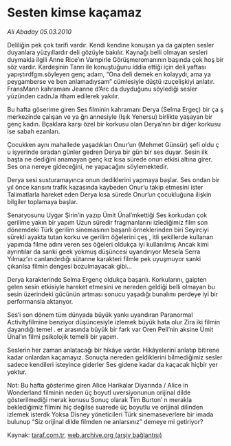 # Sesten kimse kaçamaz

*Ali Abaday 05.03.2010*

<div class="yazi"><p>Deliliğin pek çok tarifi vardır. Kendi kendine konuşan ya da gaipten sesler duyanlara yüzyıllardır deli gözüyle bakılır. Kaynağı belli olmayan sesleri duymakla ilgili Anne Rice’ın Vampirle Görüşmeromanının başında çok hoş bir söz vardır. Kardeşinin Tanrı ile konuştuğunu iddia ettiği için deli yaftası yapıştırdfgm.söyleyen genç adam, “Ona deli demek en kolayydı, ama ya peygamberse ve ben anlamadıysam” cümlesiyle düştü ızuçelişkiyi anlatır. FransMarın kahramanı Jeanne d’Arc da duyduğunu söylediği sesler yüzünden cadnJa itham edilerek yakılır.</p>
<p>Bu hafta göserime giren Ses filminin kahramanı Derya (Selma Ergeç) bir ça ş merkezinde çalışan ve ya ğrı annesiyle (Işık Yenersu) birlikte yaşayan bir genç kadın. Bçaklara karşı özel bir korkusu olan Derya’nın bir diğer korkusu ise sabah ezanları.</p>
<p>Çocukken aynı mahallede yaşadıkları Onur’un (Mehmet Günsür) şefi oldu ç u işyerinde sıradan günler gedren Derya bir gün bir ses duyar. Sesin ilk başta ne dediğini anamayan genç kız kısa sürede onun etkisi altına girer. Ses ona nereye gideceğini, ne yapacağını söylemektedir.</p>
<p>Derya sesi susturamayınca onun dediklerini yapmaya başlar. Ses ondan bir yıl önce karısını trafik kazasında kaybeden Onur’u takip etmesini ister Talimatlarla hareket eden Derya kısa sürede Onur’un çocukluğuna ilişkin bilgiler toplamaya başlar.</p>
<p>Senaryosunu Uygar Şirin’in yazıp Ümit Ünal’mkettiği Ses korkudan çok gerilime yakın bir yapım Uzun süredir fragmanlarını izlediğimiz film son dönemdeki Türk gerilim sinemasının başarılı örneklerinden biri Seyirciyi sürekli ayakta tutan korku ve gerilim öğelerini çeş , itli şekillerde kullanan yapımda filme adını veren ses öğeleri oldukça iyi kullanılmış Ancak kimi ayrıntılar da sanki geek yokmuş düşüncesi uyandırıyor Mesela Serra Yılmaz’ın canlandırdığı sütanne karakteri filmle pek uyuşmuyor sanki çıkarılsa filmin dengesi bozulmayacak gibi...</p>
<p>Derya karakterinde Selma Ergenç oldukça başarılı. Korkularını, gaipten gelen sesin etkisiyle hareket etmesini ve nereden geldiği belli olmayan bu sesin üzerindeki gücünün artması sonucu yaşadığı bunalımı perdeye iyi bir performansla aktarıyor.</p>
<p>Ses’i son dönem tüm dünyada büyük yankı uyandıran Paranormal Activityfilmine benziyor düşüncesiyle izlemek büyük hata olur Zira iki filmin dayandığı temel . er arasında büyük bir fark var Oren Peli’nin aksine Ümit Ünal’ın filmi psikolojik temelli bir yapım.</p>
<p>Seslerin her zaman anlatacağı bir hikâye vardır. Hikâyelerini anlatıp bitirene kadar onlardan kaçamayız. Sonuçta nereden geldiklerini bilmediğimiz sesler sadece kendileri isteyince giderler Ses gidene kadar da kaçacak hiçbir yer yoktur.</p>
<p>Not: Bu hafta gösterime giren Alice Harikalar Diyarında / Alice in Wonderland filminin neden üç boyutl uversiyonunun orijinal dilde gösterilmediği merak konusu Sonuç olarak Tim Burton’ n merakla beklediğimiz filmini hiç değilse suarede üç boyutlu ve orijinal dilinden izlemek isterdk Yoksa Disney yöneticileri Türk sinemaseverlere bir imada bulunup “Siz orijinal dilde filmden ne anlarsınız” demeye mi getiriyor?<br/></p></div>

Kaynak: [taraf.com.tr](http://www.taraf.com.tr:80/ali-abaday/makale-sesten-kimse-kacamaz.htm), [web.archive.org (arşiv bağlantısı)](http://web.archive.org/web/20100515011021/http://www.taraf.com.tr:80/ali-abaday/makale-sesten-kimse-kacamaz.htm)
